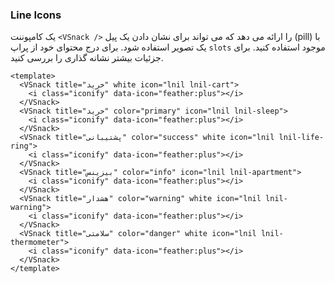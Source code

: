 ### Line Icons

یک کامپوننت `<VSnack />` را ارائه می دهد که می تواند برای نشان دادن یک پیل (pill) با یک تصویر استفاده شود. برای درج محتوای خود از پراپ `slots` موجود استفاده کنید. برای جزئیات بیشتر نشانه گذاری را بررسی کنید.

<!--code-->

```vue
<template>
  <VSnack title="خرید" white icon="lnil lnil-cart">
    <i class="iconify" data-icon="feather:plus"></i>
  </VSnack>
  <VSnack title="خرید" color="primary" icon="lnil lnil-sleep">
    <i class="iconify" data-icon="feather:plus"></i>
  </VSnack>
  <VSnack title="پشتیبانی" color="success" white icon="lnil lnil-life-ring">
    <i class="iconify" data-icon="feather:plus"></i>
  </VSnack>
  <VSnack title="بیزینس" color="info" icon="lnil lnil-apartment">
    <i class="iconify" data-icon="feather:plus"></i>
  </VSnack>
  <VSnack title="هشدار" color="warning" white icon="lnil lnil-warning">
    <i class="iconify" data-icon="feather:plus"></i>
  </VSnack>
  <VSnack title="سلامتی" color="danger" white icon="lnil lnil-thermometer">
    <i class="iconify" data-icon="feather:plus"></i>
  </VSnack>
</template>
```

<!--/code-->

<!--example-->

<div class="snacks">
  <VSnack title="خرید" white icon="lnil lnil-cart">
    <i class="iconify" data-icon="feather:plus"></i>
  </VSnack>
  <VSnack title="خرید" color="primary" icon="lnil lnil-sleep">
    <i class="iconify" data-icon="feather:plus"></i>
  </VSnack>
  <VSnack title="پشتیبانی" color="success" white icon="lnil lnil-life-ring">
    <i class="iconify" data-icon="feather:plus"></i>
  </VSnack>
  <VSnack title="بیزینس" color="info" icon="lnil lnil-apartment">
    <i class="iconify" data-icon="feather:plus"></i>
  </VSnack>
  <VSnack title="هشدار" color="warning" white icon="lnil lnil-warning">
    <i class="iconify" data-icon="feather:plus"></i>
  </VSnack>
  <VSnack title="سلامتی" color="danger" white icon="lnil lnil-thermometer">
    <i class="iconify" data-icon="feather:plus"></i>
  </VSnack>
</div>

<!--/example-->
